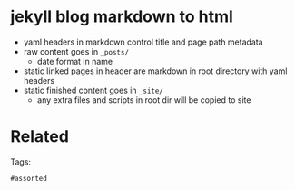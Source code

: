 # jekyll blog markdown to html
- yaml headers in markdown control title and page path metadata
- raw content goes in `_posts/`
  - date format in name
- static linked pages in header are markdown in root directory with yaml headers
- static finished content goes in `_site/`
  - any extra files and scripts in root dir will be copied to site

# Related


Tags:

    #assorted
